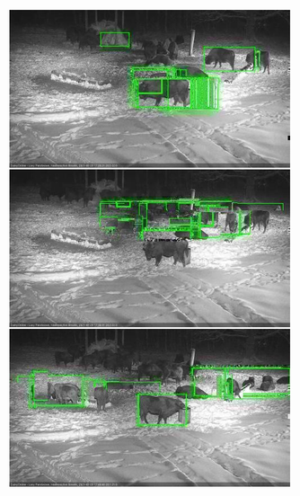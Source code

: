 ![20210128-172627-173632](in2/20210128/20210128-172627-173632_0_.jpg)
![20210128-173638-174641](in2/20210128/20210128-173638-174641_0_.jpg)
![20210128-174647-175652](in2/20210128/20210128-174647-175652_0_.jpg)
